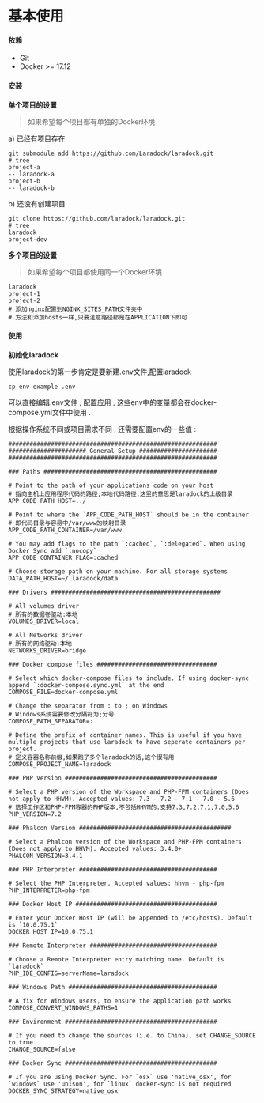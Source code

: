 # 基本使用

#### 依赖

* Git
* Docker &gt;= 17.12

#### 安装

**单个项目的设置**

> 如果希望每个项目都有单独的Docker环境

a\) 已经有项目存在

```
git submodule add https://github.com/Laradock/laradock.git
# tree
project-a
-- laradock-a
project-b
-- laradock-b
```

b\) 还没有创建项目

```
git clone https://github.com/laradock/laradock.git
# tree
laradock
project-dev
```

**多个项目的设置**

> 如果希望每个项目都使用同一个Docker环境

```
laradock
project-1
project-2
# 添加nginx配置到NGINX_SITES_PATH文件夹中
# 方法和添加hosts一样,只要注意路径都是在APPLICATION下即可
```

#### 使用

**初始化laradock**

使用laradock的第一步肯定是要新建.env文件,配置laradock

```
cp env-example .env
```

可以直接编辑.env文件 , 配置应用 , 这些env中的变量都会在docker-compose.yml文件中使用 .

根据操作系统不同或项目需求不同 , 还需要配置env的一些值 :

    ###########################################################
    ###################### General Setup ######################
    ###########################################################

    ### Paths #################################################

    # Point to the path of your applications code on your host
    # 指向主机上应用程序代码的路径,本地代码路径,这里的意思是laradock的上级目录
    APP_CODE_PATH_HOST=../

    # Point to where the `APP_CODE_PATH_HOST` should be in the container
    # 即代码目录与容易中/var/www的映射目录
    APP_CODE_PATH_CONTAINER=/var/www

    # You may add flags to the path `:cached`, `:delegated`. When using Docker Sync add `:nocopy`
    APP_CODE_CONTAINER_FLAG=:cached

    # Choose storage path on your machine. For all storage systems
    DATA_PATH_HOST=~/.laradock/data

    ### Drivers ################################################

    # All volumes driver
    # 所有的数据卷驱动:本地
    VOLUMES_DRIVER=local

    # All Networks driver
    # 所有的网络驱动:本地
    NETWORKS_DRIVER=bridge

    ### Docker compose files ##################################

    # Select which docker-compose files to include. If using docker-sync append `:docker-compose.sync.yml` at the end
    COMPOSE_FILE=docker-compose.yml

    # Change the separator from : to ; on Windows
    # Windows系统需要修改分隔符为;分号
    COMPOSE_PATH_SEPARATOR=:

    # Define the prefix of container names. This is useful if you have multiple projects that use laradock to have seperate containers per project.
    # 定义容器名称前缀,如果跑了多个laradock的话,这个很有用
    COMPOSE_PROJECT_NAME=laradock

    ### PHP Version ###########################################

    # Select a PHP version of the Workspace and PHP-FPM containers (Does not apply to HHVM). Accepted values: 7.3 - 7.2 - 7.1 - 7.0 - 5.6
    # 选择工作区和PHP-FPM容器的PHP版本,不包括HHVM的.支持7.3,7.2,7.1,7.0,5.6
    PHP_VERSION=7.2

    ### Phalcon Version ###########################################

    # Select a Phalcon version of the Workspace and PHP-FPM containers (Does not apply to HHVM). Accepted values: 3.4.0+
    PHALCON_VERSION=3.4.1

    ### PHP Interpreter #######################################

    # Select the PHP Interpreter. Accepted values: hhvm - php-fpm
    PHP_INTERPRETER=php-fpm

    ### Docker Host IP ########################################

    # Enter your Docker Host IP (will be appended to /etc/hosts). Default is `10.0.75.1`
    DOCKER_HOST_IP=10.0.75.1

    ### Remote Interpreter ####################################

    # Choose a Remote Interpreter entry matching name. Default is `laradock`
    PHP_IDE_CONFIG=serverName=laradock

    ### Windows Path ##########################################

    # A fix for Windows users, to ensure the application path works
    COMPOSE_CONVERT_WINDOWS_PATHS=1

    ### Environment ###########################################

    # If you need to change the sources (i.e. to China), set CHANGE_SOURCE to true
    CHANGE_SOURCE=false

    ### Docker Sync ###########################################

    # If you are using Docker Sync. For `osx` use 'native_osx', for `windows` use 'unison', for `linux` docker-sync is not required
    DOCKER_SYNC_STRATEGY=native_osx



